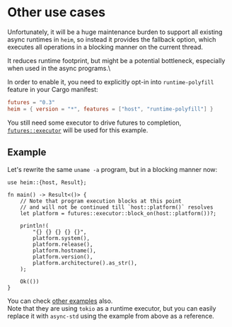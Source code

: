 # Other use cases

Unfortunately, it will be a huge maintenance burden to support
all existing async runtimes in `heim`,
so instead it provides the fallback option,
which executes all operations in a blocking manner on the current thread.

It reduces runtime footprint, but might be a potential bottleneck,
especially when used in the async programs.\

In order to enable it, you need to explicitly opt-in into
`runtime-polyfill` feature in your Cargo manifest:

```toml
futures = "0.3"
heim = { version = "*", features = ["host", "runtime-polyfill"] }
```

You still need some executor to drive futures to completion,
[`futures::executor`](https://docs.rs/futures/0.3.4/futures/executor/index.html)
will be used for this example.

## Example

Let's rewrite the same `uname -a` program, but in a blocking manner now:

```rust,edition2018
use heim::{host, Result};

fn main() -> Result<()> {
    // Note that program execution blocks at this point
    // and will not be continued till `host::platform()` resolves
    let platform = futures::executor::block_on(host::platform())?;

    println!(
        "{} {} {} {} {}",
        platform.system(),
        platform.release(),
        platform.hostname(),
        platform.version(),
        platform.architecture().as_str(),
    );

    Ok(())
}
```

You can check [other examples](https://github.com/heim-rs/heim/tree/master/examples) also.\
Note that they are using `tokio` as a runtime executor, but you can easily replace it
with `async-std` using the example from above as a reference.